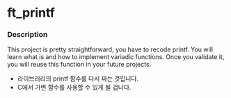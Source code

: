 # ft_printf

### Description
This project is pretty straightforward, you have to recode printf. You will learn what is and how to implement variadic functions. Once you validate it, you will reuse this function in your future projects.

+ 라이브러리의 printf 함수를 다시 짜는 것입니다.
+ C에서 가변 함수를 사용할 수 있게 될 겁니다.
